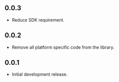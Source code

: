 ## 0.0.3

* Reduce SDK requirement.

## 0.0.2

* Remove all platform specific code from the library.

## 0.0.1

* Initial development release.
